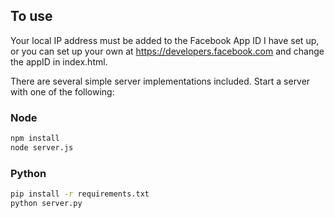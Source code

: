 ## To use

Your local IP address must be added to the Facebook App ID I have set up, or you can set up your own at https://developers.facebook.com and change the appID in index.html.

There are several simple server implementations included. Start a server with one of the following:

### Node

```sh
npm install
node server.js
```

### Python

```sh
pip install -r requirements.txt
python server.py
```
